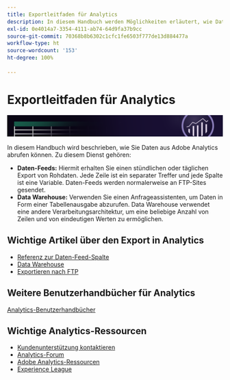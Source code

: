 ```yaml
---
title: Exportleitfaden für Analytics
description: In diesem Handbuch werden Möglichkeiten erläutert, wie Daten mithilfe von Daten-Feeds und Data Warehouse aus Adobe Analytics abgerufen werden können.
exl-id: 0e4014a7-3354-4111-ab74-64d9fa37b9cc
source-git-commit: 70368b8b6302c1cfc1fe6503f777de13d884477a
workflow-type: ht
source-wordcount: '153'
ht-degree: 100%

---
```


# Exportleitfaden für Analytics

![Banner](../../assets/doc_banner_export.png)

In diesem Handbuch wird beschrieben, wie Sie Daten aus Adobe Analytics abrufen können. Zu diesem Dienst gehören:

* **Daten-Feeds:** Hiermit erhalten Sie einen stündlichen oder täglichen Export von Rohdaten. Jede Zeile ist ein separater Treffer und jede Spalte ist eine Variable. Daten-Feeds werden normalerweise an FTP-Sites gesendet.
* **Data Warehouse:** Verwenden Sie einen Anfrageassistenten, um Daten in Form einer Tabellenausgabe abzurufen. Data Warehouse verwendet eine andere Verarbeitungsarchitektur, um eine beliebige Anzahl von Zeilen und von eindeutigen Werten zu ermöglichen.

## Wichtige Artikel über den Export in Analytics

* [Referenz zur Daten-Feed-Spalte](/help/export/analytics-data-feed/c-df-contents/datafeeds-reference.md)
* [Data Warehouse](data-warehouse/data-warehouse.md)
* [Exportieren nach FTP](ftp-and-sftp/ftp-overview.md)

## Weitere Benutzerhandbücher für Analytics

[Analytics-Benutzerhandbücher](https://experienceleague.adobe.com/docs/analytics.html?lang=de)

## Wichtige Analytics-Ressourcen

* [Kundenunterstützung kontaktieren](https://helpx.adobe.com/de/contact/enterprise-support.ec.html)
* [Analytics-Forum](https://forums.adobe.com/community/experience-cloud/analytics-cloud/analytics)
* [Adobe Analytics-Ressourcen](https://experienceleaguecommunities.adobe.com/t5/adobe-analytics-discussions/adobe-analytics-resources/m-p/276666?profile.language=de)
* [Experience League](https://experienceleague.adobe.com/?lang=de#home)
